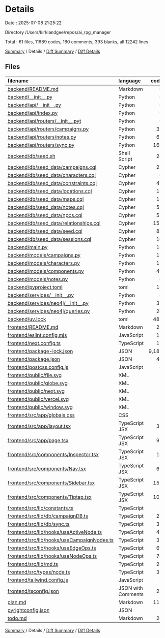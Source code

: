 # Details

Date : 2025-07-08 21:25:22

Directory /Users/kirklandgee/repos/ai_rpg_manager

Total : 61 files,  11689 codes, 160 comments, 393 blanks, all 12242 lines

[Summary](results.md) / Details / [Diff Summary](diff.md) / [Diff Details](diff-details.md)

## Files
| filename | language | code | comment | blank | total |
| :--- | :--- | ---: | ---: | ---: | ---: |
| [backend/README.md](/backend/README.md) | Markdown | 0 | 0 | 1 | 1 |
| [backend/\_\_init\_\_.py](/backend/__init__.py) | Python | 0 | 0 | 1 | 1 |
| [backend/api/\_\_init\_\_.py](/backend/api/__init__.py) | Python | 0 | 0 | 1 | 1 |
| [backend/api/index.py](/backend/api/index.py) | Python | 9 | 0 | 3 | 12 |
| [backend/api/routers/\_\_init\_\_.pyt](/backend/api/routers/__init__.pyt) | Python | 0 | 0 | 1 | 1 |
| [backend/api/routers/campaigns.py](/backend/api/routers/campaigns.py) | Python | 38 | 0 | 14 | 52 |
| [backend/api/routers/notes.py](/backend/api/routers/notes.py) | Python | 61 | 0 | 21 | 82 |
| [backend/api/routers/sync.py](/backend/api/routers/sync.py) | Python | 166 | 7 | 19 | 192 |
| [backend/db/seed.sh](/backend/db/seed.sh) | Shell Script | 24 | 7 | 6 | 37 |
| [backend/db/seed\_data/campaigns.cql](/backend/db/seed_data/campaigns.cql) | Cypher | 22 | 0 | 1 | 23 |
| [backend/db/seed\_data/characters.cql](/backend/db/seed_data/characters.cql) | Cypher | 6 | 2 | 2 | 10 |
| [backend/db/seed\_data/constraints.cql](/backend/db/seed_data/constraints.cql) | Cypher | 41 | 7 | 6 | 54 |
| [backend/db/seed\_data/locations.cql](/backend/db/seed_data/locations.cql) | Cypher | 18 | 4 | 3 | 25 |
| [backend/db/seed\_data/maps.cql](/backend/db/seed_data/maps.cql) | Cypher | 12 | 3 | 2 | 17 |
| [backend/db/seed\_data/notes.cql](/backend/db/seed_data/notes.cql) | Cypher | 56 | 2 | 15 | 73 |
| [backend/db/seed\_data/npcs.cql](/backend/db/seed_data/npcs.cql) | Cypher | 52 | 9 | 5 | 66 |
| [backend/db/seed\_data/relationships.cql](/backend/db/seed_data/relationships.cql) | Cypher | 152 | 33 | 22 | 207 |
| [backend/db/seed\_data/seed.cql](/backend/db/seed_data/seed.cql) | Cypher | 85 | 13 | 11 | 109 |
| [backend/db/seed\_data/sessions.cql](/backend/db/seed_data/sessions.cql) | Cypher | 10 | 3 | 2 | 15 |
| [backend/main.py](/backend/main.py) | Python | 18 | 0 | 7 | 25 |
| [backend/models/campaigns.py](/backend/models/campaigns.py) | Python | 13 | 0 | 3 | 16 |
| [backend/models/characters.py](/backend/models/characters.py) | Python | 17 | 0 | 4 | 21 |
| [backend/models/components.py](/backend/models/components.py) | Python | 49 | 1 | 11 | 61 |
| [backend/models/notes.py](/backend/models/notes.py) | Python | 6 | 0 | 4 | 10 |
| [backend/pyproject.toml](/backend/pyproject.toml) | toml | 12 | 0 | 1 | 13 |
| [backend/services/\_\_init\_\_.py](/backend/services/__init__.py) | Python | 0 | 1 | 0 | 1 |
| [backend/services/neo4j/\_\_init\_\_.py](/backend/services/neo4j/__init__.py) | Python | 35 | 0 | 8 | 43 |
| [backend/services/neo4j/queries.py](/backend/services/neo4j/queries.py) | Python | 24 | 1 | 3 | 28 |
| [backend/uv.lock](/backend/uv.lock) | toml | 488 | 0 | 38 | 526 |
| [frontend/README.md](/frontend/README.md) | Markdown | 23 | 0 | 14 | 37 |
| [frontend/eslint.config.mjs](/frontend/eslint.config.mjs) | JavaScript | 12 | 0 | 5 | 17 |
| [frontend/next.config.ts](/frontend/next.config.ts) | TypeScript | 13 | 1 | 3 | 17 |
| [frontend/package-lock.json](/frontend/package-lock.json) | JSON | 9,185 | 0 | 1 | 9,186 |
| [frontend/package.json](/frontend/package.json) | JSON | 46 | 0 | 1 | 47 |
| [frontend/postcss.config.js](/frontend/postcss.config.js) | JavaScript | 6 | 0 | 1 | 7 |
| [frontend/public/file.svg](/frontend/public/file.svg) | XML | 1 | 0 | 0 | 1 |
| [frontend/public/globe.svg](/frontend/public/globe.svg) | XML | 1 | 0 | 0 | 1 |
| [frontend/public/next.svg](/frontend/public/next.svg) | XML | 1 | 0 | 0 | 1 |
| [frontend/public/vercel.svg](/frontend/public/vercel.svg) | XML | 1 | 0 | 0 | 1 |
| [frontend/public/window.svg](/frontend/public/window.svg) | XML | 1 | 0 | 0 | 1 |
| [frontend/src/app/globals.css](/frontend/src/app/globals.css) | CSS | 3 | 0 | 0 | 3 |
| [frontend/src/app/layout.tsx](/frontend/src/app/layout.tsx) | TypeScript JSX | 30 | 0 | 5 | 35 |
| [frontend/src/app/page.tsx](/frontend/src/app/page.tsx) | TypeScript JSX | 91 | 6 | 17 | 114 |
| [frontend/src/components/Inspector.tsx](/frontend/src/components/Inspector.tsx) | TypeScript JSX | 18 | 1 | 2 | 21 |
| [frontend/src/components/Nav.tsx](/frontend/src/components/Nav.tsx) | TypeScript JSX | 63 | 4 | 9 | 76 |
| [frontend/src/components/Sidebar.tsx](/frontend/src/components/Sidebar.tsx) | TypeScript JSX | 152 | 12 | 11 | 175 |
| [frontend/src/components/Tiptap.tsx](/frontend/src/components/Tiptap.tsx) | TypeScript JSX | 107 | 4 | 10 | 121 |
| [frontend/src/lib/constants.ts](/frontend/src/lib/constants.ts) | TypeScript | 3 | 1 | 0 | 4 |
| [frontend/src/lib/db/campaignDB.ts](/frontend/src/lib/db/campaignDB.ts) | TypeScript | 22 | 0 | 4 | 26 |
| [frontend/src/lib/db/sync.ts](/frontend/src/lib/db/sync.ts) | TypeScript | 34 | 31 | 8 | 73 |
| [frontend/src/lib/hooks/useActiveNode.ts](/frontend/src/lib/hooks/useActiveNode.ts) | TypeScript | 45 | 2 | 10 | 57 |
| [frontend/src/lib/hooks/useCampaignNodes.ts](/frontend/src/lib/hooks/useCampaignNodes.ts) | TypeScript | 35 | 2 | 5 | 42 |
| [frontend/src/lib/hooks/useEdgeOps.ts](/frontend/src/lib/hooks/useEdgeOps.ts) | TypeScript | 69 | 1 | 11 | 81 |
| [frontend/src/lib/hooks/useNodeOps.ts](/frontend/src/lib/hooks/useNodeOps.ts) | TypeScript | 74 | 1 | 11 | 86 |
| [frontend/src/lib/md.ts](/frontend/src/lib/md.ts) | TypeScript | 28 | 0 | 4 | 32 |
| [frontend/src/types/node.ts](/frontend/src/types/node.ts) | TypeScript | 30 | 0 | 4 | 34 |
| [frontend/tailwind.config.js](/frontend/tailwind.config.js) | JavaScript | 8 | 1 | 2 | 11 |
| [frontend/tsconfig.json](/frontend/tsconfig.json) | JSON with Comments | 27 | 0 | 1 | 28 |
| [plan.md](/plan.md) | Markdown | 115 | 0 | 33 | 148 |
| [pyrightconfig.json](/pyrightconfig.json) | JSON | 5 | 0 | 0 | 5 |
| [todo.md](/todo.md) | Markdown | 26 | 0 | 6 | 32 |

[Summary](results.md) / Details / [Diff Summary](diff.md) / [Diff Details](diff-details.md)